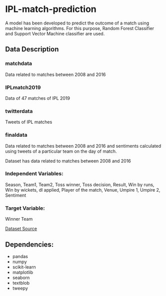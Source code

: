 # IPL-match-prediction
A model has been developed to predict the outcome of a match using machine learning algorithms. For this purpose, Random Forest Classifier and Support Vector Machine classifier are used.

## Data Description
### matchdata ###
Data related to matches between 2008 and 2016 

### IPLmatch2019 ###
Data of 47 matches of IPL 2019

### twitterdata ###
Tweets of IPL matches

### finaldata ###
Data related to matches between 2008 and 2016 and sentiments calculated using tweets of a particular team on the day of match.

Dataset has data related to matches between 2008 and 2016 

### Independent Variables: ### 
Season, Team1, Team2, Toss winner, Toss decision, Result, Win by runs, Win by wickets, dl applied, Player of the match, Venue, Umpire 1, Umpire 2, Sentiment
### Target Variable: ###
Winner Team

[Dataset Source](https://cricsheet.org/downloads/)


## Dependencies: ##
* pandas
* numpy
* scikit-learn
* matplotlib
* seaborn
* textblob
* tweepy

